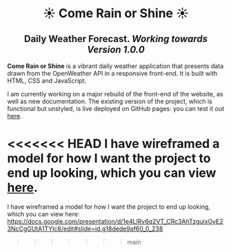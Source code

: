 <h1 align="center"> ☀️ Come Rain or Shine ☀️ </h1>
<h2 align="center"> Daily Weather Forecast. <i> Working towards Version 1.0.0 </i> </h2>
<p><strong>Come Rain or Shine</strong> is a vibrant daily weather application that presents data drawn from the OpenWeather API in a responsive front-end. It is built with HTML, CSS and JavaScript.

I am currently working on a major rebuild of the front-end of the website, as well as new documentation. The existing version of the project, which is functional but unstyled, is live deployed on GitHub pages: you can test it out [here](https://djbowen95.github.io/Come-Rain-or-Shine/).

<<<<<<< HEAD
I have wireframed a model for how I want the project to end up looking, which you can view [here](https://docs.google.com/presentation/d/1e4LlRv6q2VT_CRc3AhTzguixGyE23NcCgGUtA1TYlc8/edit#slide=id.g18dede9af60_0_238).
=======
I have wireframed a model for how I want the project to end up looking, which you can view here: https://docs.google.com/presentation/d/1e4LlRv6q2VT_CRc3AhTzguixGyE23NcCgGUtA1TYlc8/edit#slide=id.g18dede9af60_0_238
>>>>>>> main
